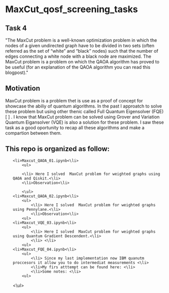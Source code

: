 # MaxCut_qosf_screening_tasks
 


## Task 4 
"The MaxCut problem is a well-known optimization problem in which the nodes of a given undirected graph have to be divided in two sets (often referred as the set of “white” and “black” nodes) such that the number of edges connecting a white node with a black node are maximized. The MaxCut problem is a problem on which the QAOA algorithm has proved to be useful (for an explanation of the QAOA algorithm you can read this blogpost)."


## Motivation 
MaxCut problem is a problem thet is use as a proof of concept for  showcase  the  abiliy of quantum algorithms. In the past I approatch to solve these problem but using other thenic called Full Quantum Eigensolver (FQE) [ ] .  I know that MaxCut problem can be solved using Grover and  Variation Quantum Eigansolver (VQE) is also a solution for these problem. 
I saw these task as a good oportunity to recap all these algorithms and make a compartion between them.

## This repo is organized as follow:


 <ul>
 
    <li>Maxcut_QAOA_01.ipynb<\li> 
        <ul>
        
        <\li> Here I solved  MaxCut problem for weighted graphs using QAOA and Qiskit.<\li>
        <\li>Observation<\li>
        
        <\ul>
    <li>Maxcut_QAOA_02.ipynb<\li>
        <ul>
            <\li> Here I solved  MaxCut problem for weighted graphs using Pennylane.<\li>
            <\li>Observation<\li>
        <ul>
    <li>Maxcut_VQE_03.ipynb<\li>
        <ul>
            <\li> Here I solved  MaxCut problem for weighted graphs using Quantum Gradient Descendent.<\li>
            <\li> <\li>
        <ul>
    <li>Maxcut_FQE_04.ipynb<\li>
        <ul>
            <\li> Since my last implementation now IBM quanutm proccesors it allow you to do intermediat measurements <\li>
            <\li>My firs atttempt can be found here: <\li>
            <\li>Some notes: <\li>
        <ul>

  
 <\ul>
 
 
